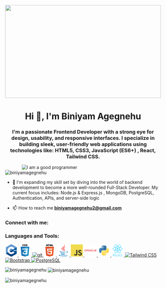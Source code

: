 <img src="https://quickops.pt/wp-content/uploads/2023/08/MicrosoftTeams-image-125.png" width=100% height=300px>

<h1 align="center">Hi 👋, I'm Biniyam Agegnehu</h1>
<h3 align="center">I'm a passionate Frontend Developer with a strong eye for design, usability, and responsive interfaces. I specialize in building sleek, user-friendly web applications using technologies like:
HTML5, CSS3, JavaScript (ES6+)
, React,
Tailwind CSS.</h3>
<img align="right" src="https://th.bing.com/th/id/R.7a78fd83c5626dc885713c3b5a043d14?rik=dFqjP4CkL0c%2bIw&pid=ImgRaw&r=0" alt="I am a good programmer" width="450">
<p align="left"> <img src="https://komarev.com/ghpvc/?username=biniyamagegnehu&label=Profile%20views&color=0e75b6&style=flat" alt="biniyamagegnehu" /> </p>

- 🌱 I'm expanding my skill set by diving into the world of backend development to become a more well-rounded Full-Stack Developer. My current focus includes:
Node.js & Express.js ,
MongoDB, PostgreSQL,
Authentication, APIs, and server-side logic

- 📫 How to reach me **biniyamagegnehu2@gmail.com**

<h3 align="left">Connect with me:</h3>
<p align="left">
</p>

<h3 align="left">Languages and Tools:</h3>
<p align="left"> <a href="https://www.w3schools.com/cpp/" target="_blank" rel="noreferrer"> <img src="https://raw.githubusercontent.com/devicons/devicon/master/icons/cplusplus/cplusplus-original.svg" alt="cplusplus" width="40" height="40"/> </a> <a href="https://www.w3schools.com/css/" target="_blank" rel="noreferrer"> <img src="https://raw.githubusercontent.com/devicons/devicon/master/icons/css3/css3-original-wordmark.svg" alt="css3" width="40" height="40"/> </a> <a href="https://git-scm.com/" target="_blank" rel="noreferrer"> <img src="https://www.vectorlogo.zone/logos/git-scm/git-scm-icon.svg" alt="git" width="40" height="40"/> </a> <a href="https://www.w3.org/html/" target="_blank" rel="noreferrer"> <img src="https://raw.githubusercontent.com/devicons/devicon/master/icons/html5/html5-original-wordmark.svg" alt="html5" width="40" height="40"/> </a> <a href="https://www.java.com" target="_blank" rel="noreferrer"> <img src="https://raw.githubusercontent.com/devicons/devicon/master/icons/java/java-original.svg" alt="java" width="40" height="40"/> </a> <a href="https://developer.mozilla.org/en-US/docs/Web/JavaScript" target="_blank" rel="noreferrer"> <img src="https://raw.githubusercontent.com/devicons/devicon/master/icons/javascript/javascript-original.svg" alt="javascript" width="40" height="40"/> </a> <a href="https://www.oracle.com/" target="_blank" rel="noreferrer"> <img src="https://raw.githubusercontent.com/devicons/devicon/master/icons/oracle/oracle-original.svg" alt="oracle" width="40" height="40"/> </a> <a href="https://www.python.org" target="_blank" rel="noreferrer"> <img src="https://raw.githubusercontent.com/devicons/devicon/master/icons/python/python-original.svg" alt="python" width="40" height="40"/> </a> <a href="https://reactjs.org/" target="_blank" rel="noreferrer"> <img src="https://raw.githubusercontent.com/devicons/devicon/master/icons/react/react-original-wordmark.svg" alt="react" width="40" height="40"/> </a>   <!-- Tailwind CSS -->
  <a href="https://tailwindcss.com/" target="_blank" rel="noreferrer">
    <img src="https://cdn.jsdelivr.net/gh/devicons/devicon/icons/tailwindcss/tailwindcss-original.svg" alt="Tailwind CSS" width="40" height="40"/>
  </a>
  
  <!-- Bootstrap -->
  <a href="https://getbootstrap.com/" target="_blank" rel="noreferrer">
    <img src="https://cdn.jsdelivr.net/gh/devicons/devicon/icons/bootstrap/bootstrap-original.svg" alt="Bootstrap" width="40" height="40"/>
  </a>

  <!-- PostgreSQL -->
  <a href="https://www.postgresql.org/" target="_blank" rel="noreferrer">
    <img src="https://cdn.jsdelivr.net/gh/devicons/devicon/icons/postgresql/postgresql-original.svg" alt="PostgreSQL" width="40" height="40"/>
  </a></p>

<p><img align="left" src="https://github-readme-stats.vercel.app/api/top-langs?username=biniyamagegnehu&show_icons=true&locale=en&layout=compact" alt="biniyamagegnehu" /></p>

<p>&nbsp;<img align="center" src="https://github-readme-stats.vercel.app/api?username=biniyamagegnehu&show_icons=true&locale=en" alt="biniyamagegnehu" /></p>

<p><img align="center" src="https://github-readme-streak-stats.herokuapp.com/?user=biniyamagegnehu&" alt="biniyamagegnehu" /></p>

